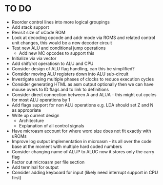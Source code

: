# TO DO

* Reorder control lines into more logical groupings
* Add stack support
* Revisit size of uCode ROM
* Look at decoding opcode and addr mode via ROMS and related control unit changes, this would be a new decoder circuit
* Test new ALU and conditional jump operations
  * Add new MC opcodes to support this
* Initialize via via vector
* Add shift/rot operatiosn to ALU and CPU
* Consider design of ALU flag handling, can this be simplified?
* Consider moving ALU registers down into ALU sub-circuit
* Investigate using multiple phases of clocks to reduce execution cycles
* Consider generating HTML as asm output optionally then we can have mouse overs to ID flags and to link to definitions
* Consider direct connection between A and ALUA - this might cut cycles for most ALU operations by 1
* Add flags support for non ALU operations e.g. LDA should set Z and N as appropriate
* Write up current design
  * Architecture
  * Explanation of all control signals
* Have microasm account for where word size does not fit exactly with uROMs
* Improve log output implementation in microasm - its all over the code base at the moment with multiple hard coded numbers
* Consider changing name of ALUP to ALUC now it stores only the carry flag
* Factor out microasm per file section
* Add terminal for output
* Consider adding keyboard for input (likely need interrupt support in CPU first)
